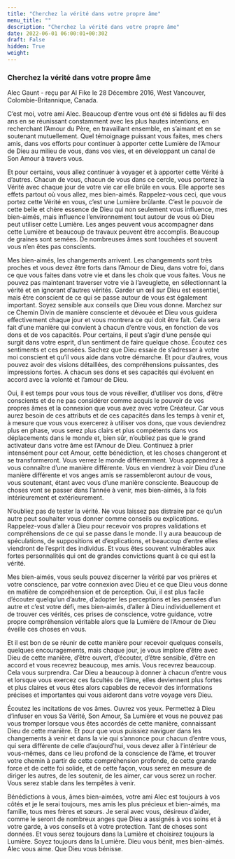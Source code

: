```yaml
---
title: "Cherchez la vérité dans votre propre âme"
menu_title: ""
description: "Cherchez la vérité dans votre propre âme"
date: 2022-06-01 06:00:01+00:302
draft: False
hidden: True
weight:
---
```

### Cherchez la vérité dans votre propre âme

Alec Gaunt - reçu par Al Fike le 28 Décembre 2016, West Vancouver, Colombie-Britannique, Canada.

C’est moi, votre ami Alec. Beaucoup d’entre vous ont été si fidèles au fil des ans en se réunissant constamment avec les plus hautes intentions, en recherchant l’Amour du Père, en travaillant ensemble, en s’aimant et en se soutenant mutuellement. Quel témoignage puissant vous faites, mes chers amis, dans vos efforts pour continuer à apporter cette Lumière de l’Amour de Dieu au milieu de vous, dans vos vies, et en développant un canal de Son Amour à travers vous.

Et pour certains, vous allez continuer à voyager et à apporter cette Vérité à d’autres. Chacun de vous, chacun de vous dans ce cercle, vous porterez la Vérité avec chaque jour de votre vie car elle brûle en vous. Elle apporte ses effets partout où vous allez, mes bien-aimés. Rappelez-vous ceci, que vous portez cette Vérité en vous, c’est une Lumière brûlante. C’est le pouvoir de cette belle et chère essence de Dieu qui non seulement vous influence, mes bien-aimés, mais influence l’environnement tout autour de vous où Dieu peut utiliser cette Lumière. Les anges peuvent vous accompagner dans cette Lumière et beaucoup de travaux peuvent être accomplis. Beaucoup de graines sont semées. De nombreuses âmes sont touchées et souvent vous n’en êtes pas conscients.

Mes bien-aimés, les changements arrivent. Les changements sont très proches et vous devez être forts dans l’Amour de Dieu, dans votre foi, dans ce que vous faites dans votre vie et dans les choix que vous faites. Vous ne pouvez pas maintenant traverser votre vie à l’aveuglette, en sélectionnant la vérité et en ignorant d’autres vérités. Garder un œil sur Dieu est essentiel, mais être conscient de ce qui se passe autour de vous est également important. Soyez sensible aux conseils que Dieu vous donne. Marchez sur ce Chemin Divin de manière consciente et dévouée et Dieu vous guidera effectivement chaque jour et vous montrera ce qui doit être fait. Cela sera fait d’une manière qui convient à chacun d’entre vous, en fonction de vos dons et de vos capacités. Pour certains, il peut s’agir d’une pensée qui surgit dans votre esprit, d’un sentiment de faire quelque chose. Écoutez ces sentiments et ces pensées. Sachez que Dieu essaie de s’adresser à votre moi conscient et qu’il vous aide dans votre démarche. Et pour d’autres, vous pouvez avoir des visions détaillées, des compréhensions puissantes, des impressions fortes. A chacun ses dons et ses capacités qui évoluent en accord avec la volonté et l’amour de Dieu.

Oui, il est temps pour vous tous de vous réveiller, d’utiliser vos dons, d’être conscients et de ne pas considérer comme acquis le pouvoir de vos propres âmes et la connexion que vous avez avec votre Créateur. Car vous aurez besoin de ces attributs et de ces capacités dans les temps à venir et, à mesure que vous vous exercerez à utiliser vos dons, que vous deviendrez plus en phase, vous serez plus clairs et plus compétents dans vos déplacements dans le monde et, bien sûr, n’oubliez pas que le grand activateur dans votre âme est l’Amour de Dieu. Continuez à prier intensément pour cet Amour, cette bénédiction, et les choses changeront et se transformeront. Vous verrez le monde différemment. Vous apprendrez à vous connaître d’une manière différente. Vous en viendrez à voir Dieu d’une manière différente et vos anges amis se rassembleront autour de vous, vous soutenant, étant avec vous d’une manière consciente. Beaucoup de choses vont se passer dans l’année à venir, mes bien-aimés, à la fois intérieurement et extérieurement.

N’oubliez pas de tester la vérité. Ne vous laissez pas distraire par ce qu’un autre peut souhaiter vous donner comme conseils ou explications. Rappelez-vous d’aller à Dieu pour recevoir vos propres validations et compréhensions de ce qui se passe dans le monde. Il y aura beaucoup de spéculations, de suppositions et d’explications, et beaucoup d’entre elles viendront de l’esprit des individus. Et vous êtes souvent vulnérables aux fortes personnalités qui ont de grandes convictions quant à ce qui est la vérité.

Mes bien-aimés, vous seuls pouvez discerner la vérité par vos prières et votre conscience, par votre connexion avec Dieu et ce que Dieu vous donne en matière de compréhension et de perception. Oui, il est plus facile d’écouter quelqu’un d’autre, d’adopter les perceptions et les pensées d’un autre et c’est votre défi, mes bien-aimés, d’aller à Dieu individuellement et de trouver ces vérités, ces prises de conscience, votre guidance, votre propre compréhension véritable alors que la Lumière de l’Amour de Dieu éveille ces choses en vous.

Et il est bon de se réunir de cette manière pour recevoir quelques conseils, quelques encouragements, mais chaque jour, je vous implore d’être avec Dieu de cette manière, d’être ouvert, d’écouter, d’être sensible, d’être en accord et vous recevrez beaucoup, mes amis. Vous recevrez beaucoup. Cela vous surprendra. Car Dieu a beaucoup à donner à chacun d’entre vous et lorsque vous exercez ces facultés de l’âme, elles deviennent plus fortes et plus claires et vous êtes alors capables de recevoir des informations précises et importantes qui vous aideront dans votre voyage vers Dieu.

Écoutez les incitations de vos âmes. Ouvrez vos yeux. Permettez à Dieu d’infuser en vous Sa Vérité, Son Amour, Sa Lumière et vous ne pouvez pas vous tromper lorsque vous êtes accordés de cette manière, connaissant Dieu de cette manière. Et pour que vous puissiez naviguer dans les changements à venir et dans la vie qui s’annonce pour chacun d’entre vous, qui sera différente de celle d’aujourd’hui, vous devez aller à l’intérieur de vous-mêmes, dans ce lieu profond de la conscience de l’âme, et trouver votre chemin à partir de cette compréhension profonde, de cette grande force et de cette foi solide, et de cette façon, vous serez en mesure de diriger les autres, de les soutenir, de les aimer, car vous serez un rocher. Vous serez stable dans les tempêtes à venir.

Bénédictions à vous, âmes bien-aimées, votre ami Alec est toujours à vos côtés et je le serai toujours, mes amis les plus précieux et bien-aimés, ma famille, tous mes frères et sœurs. Je serai avec vous, désireux d’aider, comme le seront de nombreux anges que Dieu a assignés à vos soins et à votre garde, à vos conseils et à votre protection. Tant de choses sont données. Et vous serez toujours dans la Lumière et choisirez toujours la Lumière. Soyez toujours dans la Lumière. Dieu vous bénit, mes bien-aimés. Alec vous aime. Que Dieu vous bénisse.
